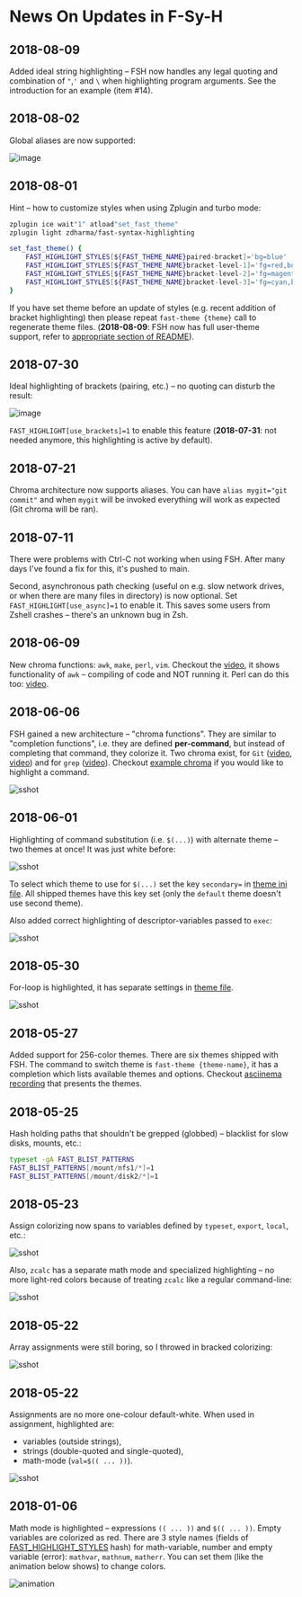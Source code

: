 # News On Updates in F-Sy-H

## 2018-08-09

Added ideal string highlighting – FSH now handles any legal quoting and combination of `"`,`'` and `\` when
highlighting program arguments. See the introduction for an example (item #14).

## 2018-08-02

Global aliases are now supported:

![image](https://raw.githubusercontent.com/zdharma/fast-syntax-highlighting/main/images/global-alias.png)

## 2018-08-01

Hint – how to customize styles when using Zplugin and turbo mode:

```zsh
zplugin ice wait"1" atload"set_fast_theme"
zplugin light zdharma/fast-syntax-highlighting

set_fast_theme() {
    FAST_HIGHLIGHT_STYLES[${FAST_THEME_NAME}paired-bracket]='bg=blue'
    FAST_HIGHLIGHT_STYLES[${FAST_THEME_NAME}bracket-level-1]='fg=red,bold'
    FAST_HIGHLIGHT_STYLES[${FAST_THEME_NAME}bracket-level-2]='fg=magenta,bold'
    FAST_HIGHLIGHT_STYLES[${FAST_THEME_NAME}bracket-level-3]='fg=cyan,bold'
}
```

If you have set theme before an update of styles (e.g. recent addition of bracket highlighting)
then please repeat `fast-theme {theme}` call to regenerate theme files. (**2018-08-09**: FSH
now has full user-theme support, refer to [appropriate section of README](#customization)).

## 2018-07-30

Ideal highlighting of brackets (pairing, etc.) – no quoting can disturb the result:

![image](https://raw.githubusercontent.com/zdharma/fast-syntax-highlighting/main/images/brackets.gif)

`FAST_HIGHLIGHT[use_brackets]=1` to enable this feature (**2018-07-31**: not needed anymore, this highlighting is active by default).

## 2018-07-21

Chroma architecture now supports aliases. You can have `alias mygit="git commit"` and when `mygit`
will be invoked everything will work as expected (Git chroma will be ran).

## 2018-07-11

There were problems with Ctrl-C not working when using FSH. After many days I've found a fix
for this, it's pushed to main.

Second, asynchronous path checking (useful on e.g. slow network drives, or when there are many files in directory)
is now optional. Set `FAST_HIGHLIGHT[use_async]=1` to enable it. This saves some users from Zshell crashes
– there's an unknown bug in Zsh.

## 2018-06-09

New chroma functions: `awk`, `make`, `perl`, `vim`. Checkout the [video](https://asciinema.org/a/186234),
it shows functionality of `awk` – compiling of code and NOT running it. Perl can do this too:
[video](https://asciinema.org/a/186098).

## 2018-06-06

FSH gained a new architecture – "chroma functions". They are similar to "completion functions", i.e. they
are defined **per-command**, but instead of completing that command, they colorize it. Two chroma exist,
for `Git` ([video](https://asciinema.org/a/185707), [video](https://asciinema.org/a/185811)) and for `grep`
([video](https://asciinema.org/a/185942)). Checkout
[example chroma](https://github.com/zdharma/fast-syntax-highlighting/blob/main/chroma/-example.ch) if you
would like to highlight a command.

![sshot](https://raw.githubusercontent.com/zdharma/fast-syntax-highlighting/main/images/git_chroma.png)

## 2018-06-01

Highlighting of command substitution (i.e. `$(...)`) with alternate theme – two themes at once! It was just white before:

![sshot](https://raw.githubusercontent.com/zdharma/fast-syntax-highlighting/main/images/cmdsubst.png)

To select which theme to use for `$(...)` set the key `secondary=` in [theme ini file](https://github.com/zdharma/fast-syntax-highlighting/blob/main/themes/free.ini#L7).
All shipped themes have this key set (only the `default` theme doesn't use second theme).

Also added correct highlighting of descriptor-variables passed to `exec`:

![sshot](https://raw.githubusercontent.com/zdharma/fast-syntax-highlighting/main/images/execfd.png)

## 2018-05-30

For-loop is highlighted, it has separate settings in [theme file](https://github.com/zdharma/fast-syntax-highlighting/blob/main/themes/free.ini).

![sshot](https://raw.githubusercontent.com/zdharma/fast-syntax-highlighting/main/images/for-loop.png)

## 2018-05-27

Added support for 256-color themes. There are six themes shipped with FSH. The command to
switch theme is `fast-theme {theme-name}`, it has a completion which lists available themes
and options. Checkout [asciinema recording](https://asciinema.org/a/183814) that presents
the themes.

## 2018-05-25

Hash holding paths that shouldn't be grepped (globbed) – blacklist for slow disks, mounts, etc.:

```zsh
typeset -gA FAST_BLIST_PATTERNS
FAST_BLIST_PATTERNS[/mount/nfs1/*]=1
FAST_BLIST_PATTERNS[/mount/disk2/*]=1
```

## 2018-05-23

Assign colorizing now spans to variables defined by `typeset`, `export`, `local`, etc.:

![sshot](https://raw.githubusercontent.com/zdharma/fast-syntax-highlighting/main/images/typeset.png)

Also, `zcalc` has a separate math mode and specialized highlighting – no more light-red colors because of
treating `zcalc` like a regular command-line:

![sshot](https://raw.githubusercontent.com/zdharma/fast-syntax-highlighting/main/images/zcalc.png)

## 2018-05-22

Array assignments were still boring, so I throwed in bracked colorizing:

![sshot](https://raw.githubusercontent.com/zdharma/fast-syntax-highlighting/main/images/array-assign.png)

## 2018-05-22 <a name="assign-update"></a>

Assignments are no more one-colour default-white. When used in assignment, highlighted are:

- variables (outside strings),
- strings (double-quoted and single-quoted),
- math-mode (`val=$(( ... ))`).

![sshot](https://raw.githubusercontent.com/zdharma/fast-syntax-highlighting/main/images/assign.png)

## 2018-01-06

Math mode is highlighted – expressions `(( ... ))` and `$(( ... ))`. Empty variables are colorized as red.
There are 3 style names (fields of
[FAST_HIGHLIGHT_STYLES](https://github.com/zdharma/fast-syntax-highlighting/blob/main/fast-highlight#L34)
hash) for math-variable, number and empty variable (error): `mathvar`, `mathnum`, `matherr`. You can set
them (like the animation below shows) to change colors.

![animation](https://raw.githubusercontent.com/zdharma/fast-syntax-highlighting/main/images/math.gif)
